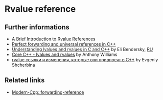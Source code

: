 # Rvalue reference

## Further informations
* [A Brief Introduction to Rvalue References](https://habrahabr.ru/post/226229/)
* [Perfect forwarding and universal references in C++](https://habrahabr.ru/post/242639/)
* [Understanding lvalues and rvalues in C and C++](https://eli.thegreenplace.net/2011/12/15/understanding-lvalues-and-rvalues-in-c-and-c) by Eli Bendersky, [RU](https://habrahabr.ru/post/348198/)
* [Core C++ - lvalues and rvalues](https://www.justsoftwaresolutions.co.uk/cplusplus/core-c++-lvalues-and-rvalues.html) by Anthony Williams
* [rvalue ссылки и изменения, которые они привносят в С++](http://scrutator.me/post/2011/08/02/rvalue-refs.aspx) by Evgeniy Shcherbina 

## Related links
* [Modern-Cpp::forwarding-reference](https://github.com/nikolaAV/Modern-Cpp/tree/master/forwarding-reference)
